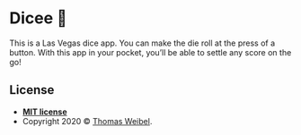 # Dicee 🎲

This is a Las Vegas dice app. You can make the die roll at the press of a button. With this app in your pocket, you’ll be able to settle any score on the go!

## License

- **[MIT license](http://opensource.org/licenses/mit-license.php)**
- Copyright 2020 © <a href="https://github.com/thom" target="_blank">Thomas Weibel</a>.

